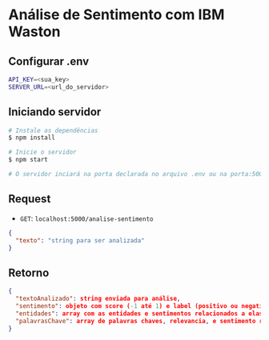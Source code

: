 # Análise de Sentimento com IBM Waston

<h2>Configurar .env</h2>

```bash
API_KEY=<sua_key>
SERVER_URL=<url_do_servidor>
```

<h2>Iniciando servidor</h2>

```bash
# Instale as dependências
$ npm install

# Inicie o servidor
$ npm start

# O servidor inciará na porta declarada no arquivo .env ou na porta:5000
```

<h2>Request</h2>

- `GET`: `localhost:5000/analise-sentimento`

``` json
{
  "texto": "string para ser analizada"
}
```

<h2>Retorno</h2>

``` json
{
  "textoAnalizado": string enviada para análise,
  "sentimento": objeto com score (-1 até 1) e label (positivo ou negativo),
  "entidades": array com as entidades e sentimentos relacionados a elas,
  "palavrasChave": array de palavras chaves, relevancia, e sentimento relacionados a elas
}
```